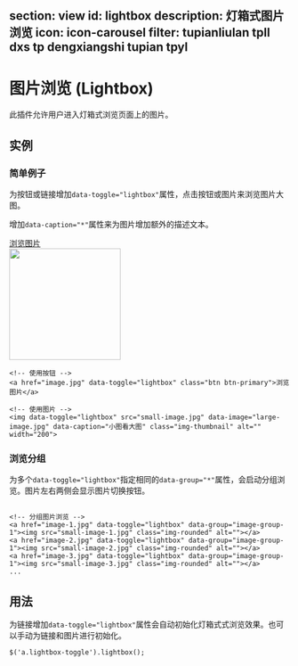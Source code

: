 ﻿section: view
id: lightbox
description: 灯箱式图片浏览
icon: icon-carousel
filter: tupianliulan tpll dxs tp dengxiangshi tupian tpyl
---

# 图片浏览 (Lightbox)

此插件允许用户进入灯箱式浏览页面上的图片。

## 实例

### 简单例子

为按钮或链接增加`data-toggle="lightbox"`属性，点击按钮或图片来浏览图片大图。

增加`data-caption="*"`属性来为图片增加额外的描述文本。

<div class="example">
  <div class="row">
    <div class="col-sm-2">
      <a href="docs/img/img2.jpg" data-group="example-1" data-toggle="lightbox" class="btn btn-primary"><i class="icon icon-picture"></i> 浏览图片</a>
    </div>
    <div class="col-sm-4">
      <img data-group="example-2" data-toggle="lightbox" data-caption="小图看大图" src="docs/img/img4.jpg" class="img-thumbnail" alt="" width="200">
    </div>
  </div>
</div>

```
<!-- 使用按钮 -->
<a href="image.jpg" data-toggle="lightbox" class="btn btn-primary">浏览图片</a>
```

```
<!-- 使用图片 -->
<img data-toggle="lightbox" src="small-image.jpg" data-image="large-image.jpg" data-caption="小图看大图" class="img-thumbnail" alt="" width="200">
```

### 浏览分组

为多个`data-toggle="lightbox"`指定相同的`data-group="*"`属性，会启动分组浏览。图片左右两侧会显示图片切换按钮。

<div class="example">
  <div class="row">
    <div class="col-xs-6 col-sm-4 col-md-3"><a href="docs/img/img1.jpg" data-group="example-3" data-toggle="lightbox" data-caption="img1.jpg"><img src="docs/img/img1.jpg" class="img-rounded" alt=""></a></div>
    <div class="col-xs-6 col-sm-4 col-md-3"><a href="docs/img/img2.jpg" data-group="example-3" data-toggle="lightbox" data-caption="img2.jpg"><img src="docs/img/img2.jpg" class="img-rounded" alt=""></a></div>
    <div class="col-xs-6 col-sm-4 col-md-3"><a href="docs/img/img3.jpg" data-group="example-3" data-toggle="lightbox"><img src="docs/img/img3.jpg" class="img-rounded" alt=""></a></div>
    <div class="col-xs-6 col-sm-4 col-md-3"><a href="docs/img/img4.jpg" data-group="example-3" data-toggle="lightbox" data-caption="最后一张"><img src="docs/img/img4.jpg" class="img-rounded" alt=""></a></div>
  </div>
</div>

```
<!-- 分组图片浏览 -->
<a href="image-1.jpg" data-toggle="lightbox" data-group="image-group-1"><img src="small-image-1.jpg" class="img-rounded" alt=""></a>
<a href="image-2.jpg" data-toggle="lightbox" data-group="image-group-1"><img src="small-image-2.jpg" class="img-rounded" alt=""></a>
<a href="image-3.jpg" data-toggle="lightbox" data-group="image-group-1"><img src="small-image-3.jpg" class="img-rounded" alt=""></a>
...
```

## 用法

为链接增加`data-toggle="lightbox"`属性会自动初始化灯箱式式浏览效果。也可以手动为链接和图片进行初始化。

```
$('a.lightbox-toggle').lightbox();
```

<script>
function afterPageLoad() {
    $('[data-toggle="lightbox"]').lightbox();
}
</script>
